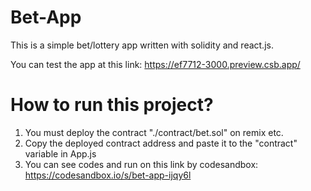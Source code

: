# Bet-App

This is a simple bet/lottery app written with solidity and react.js.

You can test the app at this link: https://ef7712-3000.preview.csb.app/

# How to run this project?
1) You must deploy the contract "./contract/bet.sol" on remix etc. 
2) Copy the deployed contract address and paste it to the "contract" variable in App.js
3) You can see codes and run on this link by codesandbox: https://codesandbox.io/s/bet-app-ijqy6l
